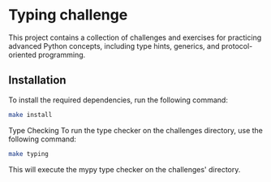# Typing challenge

This project contains a collection of challenges and exercises for practicing advanced Python concepts, including type hints, generics, and protocol-oriented programming.

## Installation

To install the required dependencies, run the following command:

```bash
make install
```
Type Checking
To run the type checker on the challenges directory, use the following command:

```bash
make typing
```

This will execute the mypy type checker on the challenges' directory.
